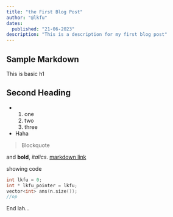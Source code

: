 ```yaml
---
title: "the First Blog Post"
author: "@lkfu"
dates:
  published: "21-06-2023"
description: "This is a description for my first blog post"
---
```


## Sample Markdown

This is basic h1

## Second Heading

- 1. one
  2. two
  3. three
- Haha

> Blockquote

and **bold**, _italics_.
[markdown link](https://markdowntohtml.com)

showing code

```cpp
int lkfu = 0;
int * lkfu_pointer = lkfu;
vector<int> ans(n.size());
//op
```

End lah...
